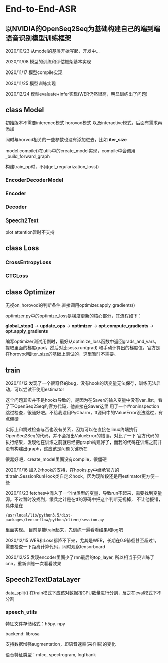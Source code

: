 # End-to-End-ASR 
## 以NVIDIA的OpenSeq2Seq为基础构建自己的端到端语音识别模型训练框架

2020/10/23 从model的基类开始写起，开发中...

2020/11/08 模型的训练和评估框架基本实现

2020/11/17 模型compile实现

2020/11/25 模型训练实现

2020/12/24 模型evaluate+infer实现(WER仍然很高，明显训练出了问题)

## **class Model**
初始版本不需要interence模式 horovod模式 以及interactive模式，后面有需求再添加

同时与horvod相关的一些参数也没有添加进去，比如 **iter_size** 

model.compile()在utils中的create_model实现，compile中会调用_build_forward_graph

构建train_op时，不用get_regularization_loss()

### EncoderDecoderModel

### Encoder

### Decoder

### Speech2Text
plot attention暂时不支持

## **class Loss**

### CrossEntropyLoss

### CTCLoss

## **class Optimizer**
无视on_horovod的判断条件,直接调用optimizer.apply_gradients()

optimizer.py中的optimize_loss是梯度更新的核心部分，其流程如下：

**global_step()** -> **update_ops** -> **optimizer** -> **opt.compute_gradients** -> **opt.apply_gradients**

编写optimizer测试用例时，最好从optimize_loss函数中返回grads_and_vars，提取里面的梯度grad，然后对比sess.run(grad)
和手动计算出的梯度值，官方是在horovod和iter_size的基础上测试的，这里暂时不需要。

## train

2020/11/12 发现了一个很奇怪的bug，没有hook的话变量无法保存，训练无法启动，可以尝试不使用estimator

这个问题其实并不是hooks导致的，是因为在Saver的输入变量中没有var_list，看了下OpenSeq2Seq的官方代码，他直接在Saver这里
用了一个#noninspection 跳过检查，很骚好吧。不给我没用PyCharm，tf源码中的ValueError没法跳过，有点僵硬

实际上和跳过检查与否也没有关系，因为可以在直接在linux终端执行OpenSeq2Seq的代码，并不会报出ValueError的错误，对比了一下
官方代码的执行结果，发现他在训练之前就已经把graph构建好了，而我的代码在训练之前并没有构建出graph，这应该是问题关键所在

很蠢好吧，create_model里面没有compile，很僵硬

2020/11/16 加入对hook的支持，在hooks.py中继承官方的tf.train.SessionRunHook类自定义hook，因为现阶段还是用estimator更方便一些

2020/11/23 fetches中混入了一个int类型的变量，导致run不起来，需要找到变量源。不过暂时没找到，缓兵之计是在tf的源码中把这个判断无视掉，
不让他报错，具体是在
```
/usr/local/lib/python3.5/dist-packages/tensorflow/python/client/session.py
```
里面实现。
目前是能train起来，先训练一遍看看结果和log吧

2020/12/15 WER和Loss都降不下来，尤其是WER，长期在0.9徘徊甚至超过1，需要检查一下距离计算代码，同时观察tensorboard

2020/12/25 发现encoder里面少了rnn最后的top_layer, 所以相当于只训练了cnn，重新训练一次看看效果

## Speech2TextDataLayer

data_split() 在train模式下应该对数据按GPU数量进行分割，反之在eval模式下不分割

### speech_utils
特征文件存储格式：h5py. npy

backend: librosa

支持数据增强augmentation，即语音速率(采样率)的变化

语音特征类型：mfcc, spectrogram, logfbank

